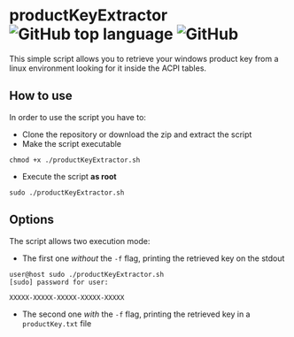 # productKeyExtractor ![GitHub top language](https://img.shields.io/github/languages/top/beard33/licenceExtractor.svg) ![GitHub](https://img.shields.io/github/license/beard33/licenceExtractor.svg)
This simple script allows you to retrieve your windows product key from a linux environment looking for it inside the ACPI tables.

## How to use
In order to use the script you have to:
* Clone the repository or download the zip and extract the script
* Make the script executable
```
chmod +x ./productKeyExtractor.sh
```
* Execute the script **as root**
```
sudo ./productKeyExtractor.sh
```

## Options
The script allows two execution mode:
* The first one *without* the `-f` flag, printing the retrieved key on the stdout
```
user@host sudo ./productKeyExtractor.sh
[sudo] password for user:

XXXXX-XXXXX-XXXXX-XXXXX-XXXXX
```

* The second one *with* the `-f` flag, printing the retrieved key in a `productKey.txt` file
